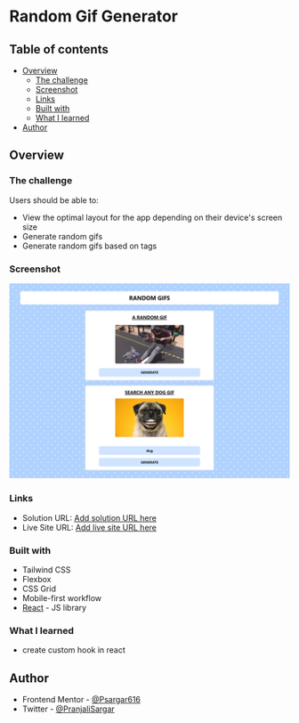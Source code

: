 # Random Gif Generator 

 

## Table of contents

- [Overview](#overview)
  - [The challenge](#the-challenge)
  - [Screenshot](#screenshot)
  - [Links](#links)
  - [Built with](#built-with)
  - [What I learned](#what-i-learned)
- [Author](#author)




## Overview

### The challenge

Users should be able to:

- View the optimal layout for the app depending on their device's screen size
- Generate random gifs
- Generate random gifs based on tags


### Screenshot

<!-- ![ss](../../random-gif-starter/screenshots/screencapture.png) -->
![ss](screenshots/screencapture.png)
### Links

- Solution URL: [Add solution URL here](https://github.com/Psargar616/random-gif-starter)
- Live Site URL: [Add live site URL here](https://random-gif-generator-react.netlify.app/)


### Built with

- Tailwind CSS
- Flexbox
- CSS Grid
- Mobile-first workflow
- [React](https://reactjs.org/) - JS library



### What I learned
- create custom hook in react


## Author

- Frontend Mentor - [@Psargar616](https://www.frontendmentor.io/profile/Psargar616)
- Twitter - [@PranjaliSargar](https://www.twitter.com/@PranjaliSargar)

